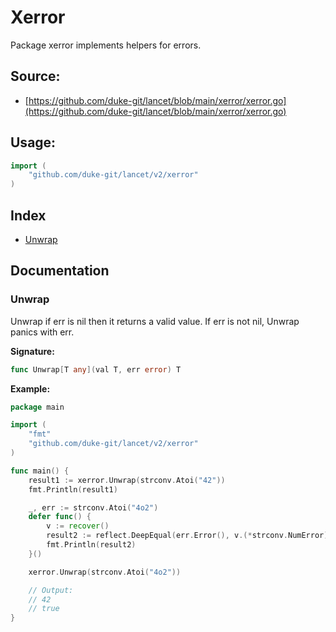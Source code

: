 # Xerror
Package xerror implements helpers for errors.

<div STYLE="page-break-after: always;"></div>

## Source:

- [https://github.com/duke-git/lancet/blob/main/xerror/xerror.go](https://github.com/duke-git/lancet/blob/main/xerror/xerror.go)

<div STYLE="page-break-after: always;"></div>

## Usage:
```go
import (
    "github.com/duke-git/lancet/v2/xerror"
)
```

<div STYLE="page-break-after: always;"></div>

## Index
- [Unwrap](#Unwrap)

<div STYLE="page-break-after: always;"></div>

## Documentation



### <span id="Unwrap">Unwrap</span>
<p>Unwrap if err is nil then it returns a valid value. If err is not nil, Unwrap panics with err.</p>

<b>Signature:</b>

```go
func Unwrap[T any](val T, err error) T
```
<b>Example:</b>

```go
package main

import (
    "fmt"
    "github.com/duke-git/lancet/v2/xerror"
)

func main() {
	result1 := xerror.Unwrap(strconv.Atoi("42"))
	fmt.Println(result1)

	_, err := strconv.Atoi("4o2")
	defer func() {
		v := recover()
		result2 := reflect.DeepEqual(err.Error(), v.(*strconv.NumError).Error())
		fmt.Println(result2)
	}()

	xerror.Unwrap(strconv.Atoi("4o2"))

	// Output:
	// 42
	// true
}
```
